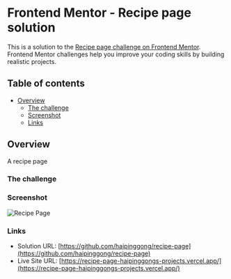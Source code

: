 # Frontend Mentor - Recipe page solution

This is a solution to the [Recipe page challenge on Frontend Mentor](https://www.frontendmentor.io/challenges/recipe-page-KiTsR8QQKm). Frontend Mentor challenges help you improve your coding skills by building realistic projects.

## Table of contents

- [Overview](#overview)
  - [The challenge](#the-challenge)
  - [Screenshot](#screenshot)
  - [Links](#links)

## Overview

A recipe page

### The challenge

### Screenshot

![Recipe Page](./screenshot.jpg)

### Links

- Solution URL: [https://github.com/haipinggong/recipe-page](https://github.com/haipinggong/recipe-page)
- Live Site URL: [https://recipe-page-haipinggongs-projects.vercel.app/](https://recipe-page-haipinggongs-projects.vercel.app/)
